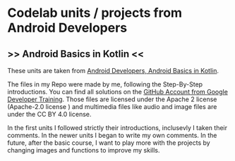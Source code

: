 <!-- # android-kotlin-google-units -->
# Codelab units / projects from Android Developers
## >> Android Basics in Kotlin <<

These units are taken from [Android Developers, Android Basics in Kotlin](https://developer.android.com/courses/android-basics-kotlin/course).

The files in my Repo were made by me, following the Step-By-Step introductions. You can find all solutions on the [GitHub Account
from Google Developer Training](https://github.com/google-developer-training/). Those files are licensed under the Apache 2 license
(Apache-2.0 license ) and multimedia files like audio and image files are under the CC BY 4.0 license.

In the first units I followed strictly their introductions, inclusevly I taken their comments. In the newer units I began to write
my own comments. In the future, after the basic course, I want to play more with the projects by changing images and functions to
improve my skills.